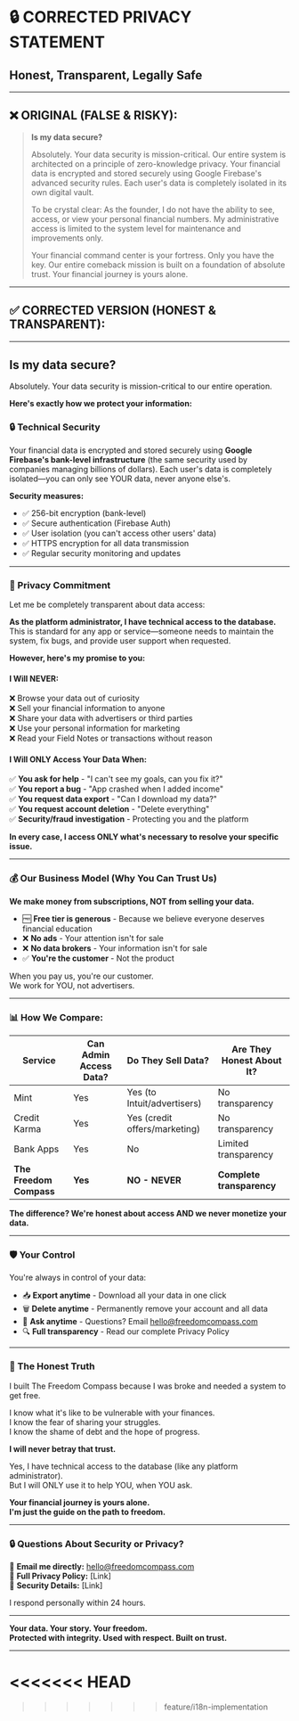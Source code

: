 # 🔒 CORRECTED PRIVACY STATEMENT
## Honest, Transparent, Legally Safe

---

## ❌ **ORIGINAL (FALSE & RISKY):**

> **Is my data secure?**
> 
> Absolutely. Your data security is mission-critical. Our entire system is architected on a principle of zero-knowledge privacy.
> Your financial data is encrypted and stored securely using Google Firebase's advanced security rules. Each user's data is completely isolated in its own digital vault. 
> 
> To be crystal clear: As the founder, I do not have the ability to see, access, or view your personal financial numbers. My administrative access is limited to the system level for maintenance and improvements only.
> 
> Your financial command center is your fortress. Only you have the key. Our entire comeback mission is built on a foundation of absolute trust. Your financial journey is yours alone.

---

## ✅ **CORRECTED VERSION (HONEST & TRANSPARENT):**

---

## **Is my data secure?**

Absolutely. Your data security is mission-critical to our entire operation.

**Here's exactly how we protect your information:**

### **🔒 Technical Security**

Your financial data is encrypted and stored securely using **Google Firebase's bank-level infrastructure** (the same security used by companies managing billions of dollars). Each user's data is completely isolated—you can only see YOUR data, never anyone else's.

**Security measures:**
- ✅ 256-bit encryption (bank-level)
- ✅ Secure authentication (Firebase Auth)
- ✅ User isolation (you can't access other users' data)
- ✅ HTTPS encryption for all data transmission
- ✅ Regular security monitoring and updates

---

### **🤝 Privacy Commitment**

Let me be completely transparent about data access:

**As the platform administrator, I have technical access to the database.** This is standard for any app or service—someone needs to maintain the system, fix bugs, and provide user support when requested.

**However, here's my promise to you:**

#### **I Will NEVER:**
❌ Browse your data out of curiosity  
❌ Sell your financial information to anyone  
❌ Share your data with advertisers or third parties  
❌ Use your personal information for marketing  
❌ Read your Field Notes or transactions without reason  

#### **I Will ONLY Access Your Data When:**
✅ **You ask for help** - "I can't see my goals, can you fix it?"  
✅ **You report a bug** - "App crashed when I added income"  
✅ **You request data export** - "Can I download my data?"  
✅ **You request account deletion** - "Delete everything"  
✅ **Security/fraud investigation** - Protecting you and the platform  

**In every case, I access ONLY what's necessary to resolve your specific issue.**

---

### **💰 Our Business Model (Why You Can Trust Us)**

**We make money from subscriptions, NOT from selling your data.**

- 🆓 **Free tier is generous** - Because we believe everyone deserves financial education
- ❌ **No ads** - Your attention isn't for sale
- ❌ **No data brokers** - Your information isn't for sale
- ✅ **You're the customer** - Not the product

When you pay us, you're our customer.  
We work for YOU, not advertisers.

---

### **📊 How We Compare:**

| **Service** | **Can Admin Access Data?** | **Do They Sell Data?** | **Are They Honest About It?** |
|-------------|---------------------------|------------------------|-------------------------------|
| Mint | Yes | Yes (to Intuit/advertisers) | No transparency |
| Credit Karma | Yes | Yes (credit offers/marketing) | No transparency |
| Bank Apps | Yes | No | Limited transparency |
| **The Freedom Compass** | **Yes** | **NO - NEVER** | **Complete transparency** |

**The difference? We're honest about access AND we never monetize your data.**

---

### **🛡️ Your Control**

You're always in control of your data:

- 📥 **Export anytime** - Download all your data in one click
- 🗑️ **Delete anytime** - Permanently remove your account and all data
- 📧 **Ask anytime** - Questions? Email hello@freedomcompass.com
- 🔍 **Full transparency** - Read our complete Privacy Policy

---

### **💎 The Honest Truth**

I built The Freedom Compass because I was broke and needed a system to get free.

I know what it's like to be vulnerable with your finances.  
I know the fear of sharing your struggles.  
I know the shame of debt and the hope of progress.

**I will never betray that trust.**

Yes, I have technical access to the database (like any platform administrator).  
But I will ONLY use it to help YOU, when YOU ask.

**Your financial journey is yours alone.**  
**I'm just the guide on the path to freedom.**

---

### **🔒 Questions About Security or Privacy?**

📧 **Email me directly:** hello@freedomcompass.com  
📄 **Full Privacy Policy:** [Link]  
🔐 **Security Details:** [Link]

I respond personally within 24 hours.

---

**Your data. Your story. Your freedom.**  
**Protected with integrity. Used with respect. Built on trust.**

---




<<<<<<< HEAD
=======

>>>>>>> feature/i18n-implementation
